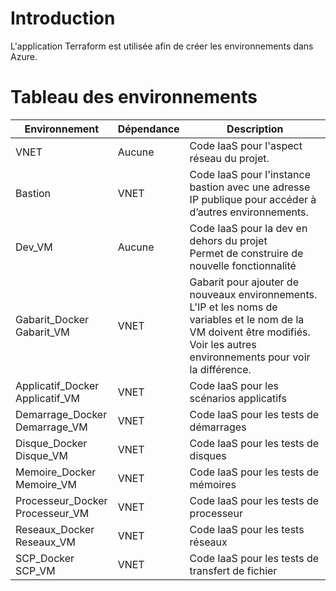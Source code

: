 # Introduction
L'application Terraform est utilisée afin de créer les environnements dans Azure.

# Tableau des environnements

| Environnement    | Dépendance | Description |
| -------- | ------- |------- |
| VNET| Aucune  | Code IaaS pour l'aspect réseau du projet.    |
| Bastion  | VNET     | Code IaaS pour l'instance bastion avec une adresse IP publique pour accéder à d’autres environnements.|
| Dev_VM    | Aucune    | Code IaaS pour la dev en dehors du projet <br> Permet de construire de nouvelle fonctionnalité|
| Gabarit_Docker <br> Gabarit_VM   | VNET    | Gabarit pour ajouter de nouveaux environnements. <br> L'IP et les noms de variables et le nom de la VM doivent être modifiés. <BR> Voir les autres environnements pour voir la différence. |
| Applicatif_Docker <br> Applicatif_VM   | VNET    | Code IaaS pour les scénarios applicatifs |
| Demarrage_Docker <br> Demarrage_VM   | VNET    | Code IaaS pour les tests de démarrages |
| Disque_Docker <br> Disque_VM   | VNET    | Code IaaS pour les tests de disques |
| Memoire_Docker <br> Memoire_VM   | VNET    | Code IaaS pour les tests de mémoires |
| Processeur_Docker <br> Processeur_VM   | VNET    | Code IaaS pour les tests de processeur |
| Reseaux_Docker <br> Reseaux_VM   | VNET    | Code IaaS pour les tests réseaux |
| SCP_Docker <br> SCP_VM   | VNET    | Code IaaS pour les tests de transfert de fichier |

